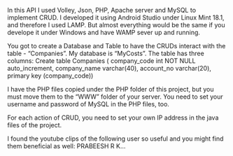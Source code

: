 In this API I used Volley, Json, PHP, Apache server and MySQL to implement CRUD.
I developed it using Android Studio under Linux Mint 18.1, and therefore I used LAMP. But almost everything would be the same
if you develope it under Windows and have WAMP sever up and running.

You got to create a Database and Table to have the CRUDs interact with the table - “Companies”. My database is “MyCosts”. 
The table has three columns: 
Create table Companies
( company_code int NOT NULL auto_increment,
  company_name varchar(40),
  account_no varchar(20),
  primary key (company_code))


I have the PHP files copied under the PHP folder of this project, but you must move them to the “WWW” folder of your server. 
You need to set your username and password of MySQL in the PHP files, too. 

For each action of CRUD, you need to set your own IP address in the java files of the project. 


I found the youtube clips of the following user so useful and you might find them beneficial as well:
PRABEESH R K...











 
